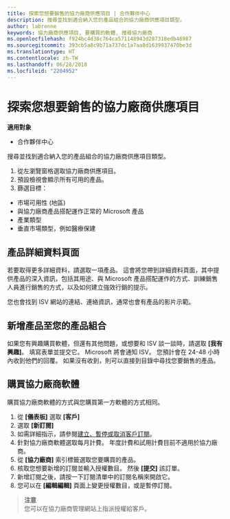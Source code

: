 ```yaml
---
title: 探索您想要銷售的協力廠商供應項目 | 合作夥伴中心
description: 搜尋並找到適合納入您的產品組合的協力廠商供應項目類型。
author: labrenne
keywords: 協力廠商供應項目, 要購買的軟體, 搜尋協力廠商
ms.openlocfilehash: f924bc4d38c764ca571148943d287318edb46987
ms.sourcegitcommit: 393cb5a8c9b71a737dc1a7aa8d1639937470be3d
ms.translationtype: HT
ms.contentlocale: zh-TW
ms.lasthandoff: 06/28/2018
ms.locfileid: "2204952"
---
```

# <a name="discover-the-third-party-offers-you-want-to-sell"></a>探索您想要銷售的協力廠商供應項目

**適用對象**

-  合作夥伴中心

搜尋並找到適合納入您的產品組合的協力廠商供應項目類型。 

1.  從左瀏覽窗格選取協力廠商供應項目。 
2.  預設檢視會顯示所有可用的產品。 
3.  篩選目標：

- 市場可用性 (地區)
- 與協力廠商產品搭配運作正常的 Microsoft 產品
- 產業類型
- 垂直市場類型，例如醫療保建

## <a name="the-product-details-page"></a>產品詳細資料頁面

若要取得更多詳細資料，請選取一項產品。 這會將您帶到詳細資料頁面，其中提供產品的深入資訊，包括其用途、與 Microsoft 產品搭配運作的方式、訓練銷售人員進行銷售的方式，以及如何建立強效行銷的提示。 

您也會找到 ISV 網站的連結、連絡資訊，通常也會有產品的影片示範。 

## <a name="add-the-product-to-your-portfolio"></a>新增產品至您的產品組合

如果您有興趣購買軟體，但還有其他問題，或想要和 ISV 談一談時，請選取 **\[我有興趣\]**。 填寫表單並提交它。 Microsoft 將會通知 ISV。 您預計會在 24-48 小時內收到他們的回覆。 如果沒有收到，則可以直接到目錄中尋找您要銷售的產品。

## <a name="purchase-the-third-party-software"></a>購買協力廠商軟體

購買協力廠商軟體的方式與您購買第一方軟體的方式相同。 

1. 從 **\[儀表板\]** 選取 **\[客戶\]**
2. 選取 **\[新訂閱\]**
3. 如需詳細指示，請參閱[建立、暫停或取消客戶訂閱](create-a-new-subscription.md)。
4.  針對協力廠商軟體選取每月計費。 年度計費和試用計費目前不適用於協力廠商。
5.  從 **\[協力廠商\]** 索引標籤選取您要購買的產品。
6.  核取您想要新增的訂閱並輸入授權數目。 然後 **\[提交\]** 該訂單。
7.  新增訂閱之後，請按一下訂閱清單中的訂閱名稱來開啟它。 
8.  您可以在 **\[編輯編輯\]** 頁面上變更授權數目，或是暫停訂閱。

>**注意**<br> 您可以在協力廠商管理網站上指派授權給客戶。

    


